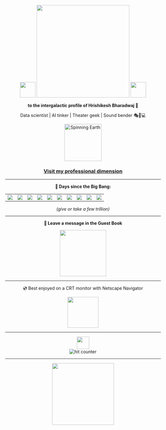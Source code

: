 <div align="center">
  <img src="https://github.com/fnky/fnky/raw/fnky/img/fan-1.gif" width="50" />
  <img src="https://github.com/fnky/fnky/raw/fnky/img/welcome-fire.gif" width="300" />
  <img src="https://github.com/fnky/fnky/raw/fnky/img/fan-1.gif" width="50" />
</div>

<div align="center">
  <p><strong>to the intergalactic profile of Hrishikesh Bharadwaj 🌌</strong></p>
  <p>Data scientist | AI tinker | Theater geek | Sound bender 🎭🎵💻</p>
</div>

<div align="center">
  <a href="https://medium.com/@hrishikesh19202" target="_blank">
    <img src="https://github.com/fnky/fnky/raw/fnky/img/earth.gif" width="120" alt="Spinning Earth" />
  </a>
</div>

<h3 align="center">
  <a href="https://www.linkedin.com/in/hrishikeshmb/" target="_blank">
    Visit my professional dimension
  </a>
</h3>

---

<div align="center">
  <p><strong>🧠 Days since the Big Bang:</strong></p>
  <table>
    <tr>
      <td><img src="https://www.kirupa.com/stuff/green_digit_5.gif" /></td>
      <td><img src="https://www.kirupa.com/stuff/green_digit_0.gif" /></td>
      <td><img src="https://www.kirupa.com/stuff/green_digit_4.gif" /></td>
      <td><img src="https://www.kirupa.com/stuff/green_digit_5.gif" /></td>
      <td><img src="https://www.kirupa.com/stuff/green_digit_3.gif" /></td>
      <td><img src="https://www.kirupa.com/stuff/green_digit_6.gif" /></td>
      <td><img src="https://www.kirupa.com/stuff/green_digit_9.gif" /></td>
      <td><img src="https://www.kirupa.com/stuff/green_digit_4.gif" /></td>
      <td><img src="https://www.kirupa.com/stuff/green_digit_2.gif" /></td>
      <td><img src="https://www.kirupa.com/stuff/green_digit_0.gif" /></td>
    </tr>
  </table>
  <p><em>(give or take a few trillion)</em></p>
</div>

---

<div align="center">
  <p><strong>📝 Leave a message in the Guest Book</strong></p>
  <a href="https://github.com/easycase00/easycase00/issues">
    <img src="https://github.com/fnky/fnky/raw/fnky/img/guestbook.gif" width="150" />
  </a>
</div>

---

<div align="center">
  <p>💿 Best enjoyed on a CRT monitor with Netscape Navigator</p>
  <img src="https://github.com/fnky/fnky/raw/fnky/img/ie.jpg" width="100" />
</div>

---

<div align="center">
  <img src="https://github.com/fnky/fnky/raw/fnky/img/coin.gif" width="40" />
  <br>
  <img src="https://profile-counter.glitch.me/easycase00/count.svg" alt="hit counter" />
</div>

---

<div align="center">
  <img src="https://github.com/fnky/fnky/raw/fnky/img/y2k.gif" width="200" />
</div>

